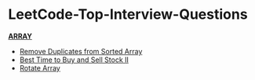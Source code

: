 # LeetCode-Top-Interview-Questions

[**ARRAY**](https://github.com/kumaranil3921/LeetCode-Top-Interview-Questions/tree/main/Array)
* [Remove Duplicates from Sorted Array](https://github.com/kumaranil3921/LeetCode-Top-Interview-Questions/blob/main/Array/RemoveDuplicates/Remove%20Duplicates%20from%20Sorted%20Array.js)
* [Best Time to Buy and Sell Stock II](https://github.com/kumaranil3921/LeetCode-Top-Interview-Questions/blob/main/Array/BestTimeToBuyAndSellStock/BestTimeToBuyAndSellStock.js)
* [Rotate Array](https://github.com/kumaranil3921/LeetCode-Top-Interview-Questions/blob/main/Array/RotateArray/RotateArray.js)